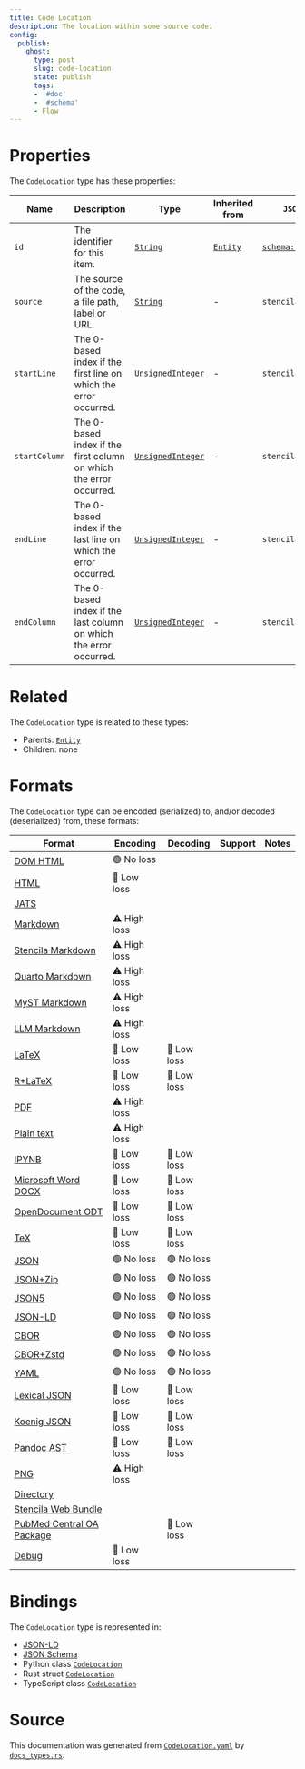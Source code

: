```yaml
---
title: Code Location
description: The location within some source code.
config:
  publish:
    ghost:
      type: post
      slug: code-location
      state: publish
      tags:
      - '#doc'
      - '#schema'
      - Flow
---
```


# Properties

The `CodeLocation` type has these properties:

| Name          | Description                                                        | Type                                                                                  | Inherited from                                                     | `JSON-LD @id`                        | Aliases                        |
| ------------- | ------------------------------------------------------------------ | ------------------------------------------------------------------------------------- | ------------------------------------------------------------------ | ------------------------------------ | ------------------------------ |
| `id`          | The identifier for this item.                                      | [`String`](https://stencila.ghost.io/docs/reference/schema/string)                    | [`Entity`](https://stencila.ghost.io/docs/reference/schema/entity) | [`schema:id`](https://schema.org/id) | -                              |
| `source`      | The source of the code, a file path, label or URL.                 | [`String`](https://stencila.ghost.io/docs/reference/schema/string)                    | -                                                                  | `stencila:source`                    | -                              |
| `startLine`   | The 0-based index if the first line on which the error occurred.   | [`UnsignedInteger`](https://stencila.ghost.io/docs/reference/schema/unsigned-integer) | -                                                                  | `stencila:startLine`                 | `start-line`, `start_line`     |
| `startColumn` | The 0-based index if the first column on which the error occurred. | [`UnsignedInteger`](https://stencila.ghost.io/docs/reference/schema/unsigned-integer) | -                                                                  | `stencila:startColumn`               | `start-column`, `start_column` |
| `endLine`     | The 0-based index if the last line on which the error occurred.    | [`UnsignedInteger`](https://stencila.ghost.io/docs/reference/schema/unsigned-integer) | -                                                                  | `stencila:endLine`                   | `end-line`, `end_line`         |
| `endColumn`   | The 0-based index if the last column on which the error occurred.  | [`UnsignedInteger`](https://stencila.ghost.io/docs/reference/schema/unsigned-integer) | -                                                                  | `stencila:endColumn`                 | `end-column`, `end_column`     |

# Related

The `CodeLocation` type is related to these types:

- Parents: [`Entity`](https://stencila.ghost.io/docs/reference/schema/entity)
- Children: none

# Formats

The `CodeLocation` type can be encoded (serialized) to, and/or decoded (deserialized) from, these formats:

| Format                                                                               | Encoding     | Decoding   | Support | Notes |
| ------------------------------------------------------------------------------------ | ------------ | ---------- | ------- | ----- |
| [DOM HTML](https://stencila.ghost.io/docs/reference/formats/dom.html)                | 🟢 No loss    |            |         |
| [HTML](https://stencila.ghost.io/docs/reference/formats/html)                        | 🔷 Low loss   |            |         |
| [JATS](https://stencila.ghost.io/docs/reference/formats/jats)                        |              |            |         |
| [Markdown](https://stencila.ghost.io/docs/reference/formats/md)                      | ⚠️ High loss |            |         |
| [Stencila Markdown](https://stencila.ghost.io/docs/reference/formats/smd)            | ⚠️ High loss |            |         |
| [Quarto Markdown](https://stencila.ghost.io/docs/reference/formats/qmd)              | ⚠️ High loss |            |         |
| [MyST Markdown](https://stencila.ghost.io/docs/reference/formats/myst)               | ⚠️ High loss |            |         |
| [LLM Markdown](https://stencila.ghost.io/docs/reference/formats/llmd)                | ⚠️ High loss |            |         |
| [LaTeX](https://stencila.ghost.io/docs/reference/formats/latex)                      | 🔷 Low loss   | 🔷 Low loss |         |
| [R+LaTeX](https://stencila.ghost.io/docs/reference/formats/rnw)                      | 🔷 Low loss   | 🔷 Low loss |         |
| [PDF](https://stencila.ghost.io/docs/reference/formats/pdf)                          | ⚠️ High loss |            |         |
| [Plain text](https://stencila.ghost.io/docs/reference/formats/text)                  | ⚠️ High loss |            |         |
| [IPYNB](https://stencila.ghost.io/docs/reference/formats/ipynb)                      | 🔷 Low loss   | 🔷 Low loss |         |
| [Microsoft Word DOCX](https://stencila.ghost.io/docs/reference/formats/docx)         | 🔷 Low loss   | 🔷 Low loss |         |
| [OpenDocument ODT](https://stencila.ghost.io/docs/reference/formats/odt)             | 🔷 Low loss   | 🔷 Low loss |         |
| [TeX](https://stencila.ghost.io/docs/reference/formats/tex)                          | 🔷 Low loss   | 🔷 Low loss |         |
| [JSON](https://stencila.ghost.io/docs/reference/formats/json)                        | 🟢 No loss    | 🟢 No loss  |         |
| [JSON+Zip](https://stencila.ghost.io/docs/reference/formats/json.zip)                | 🟢 No loss    | 🟢 No loss  |         |
| [JSON5](https://stencila.ghost.io/docs/reference/formats/json5)                      | 🟢 No loss    | 🟢 No loss  |         |
| [JSON-LD](https://stencila.ghost.io/docs/reference/formats/jsonld)                   | 🟢 No loss    | 🟢 No loss  |         |
| [CBOR](https://stencila.ghost.io/docs/reference/formats/cbor)                        | 🟢 No loss    | 🟢 No loss  |         |
| [CBOR+Zstd](https://stencila.ghost.io/docs/reference/formats/cbor.zstd)              | 🟢 No loss    | 🟢 No loss  |         |
| [YAML](https://stencila.ghost.io/docs/reference/formats/yaml)                        | 🟢 No loss    | 🟢 No loss  |         |
| [Lexical JSON](https://stencila.ghost.io/docs/reference/formats/lexical)             | 🔷 Low loss   | 🔷 Low loss |         |
| [Koenig JSON](https://stencila.ghost.io/docs/reference/formats/koenig)               | 🔷 Low loss   | 🔷 Low loss |         |
| [Pandoc AST](https://stencila.ghost.io/docs/reference/formats/pandoc)                | 🔷 Low loss   | 🔷 Low loss |         |
| [PNG](https://stencila.ghost.io/docs/reference/formats/png)                          | ⚠️ High loss |            |         |
| [Directory](https://stencila.ghost.io/docs/reference/formats/directory)              |              |            |         |
| [Stencila Web Bundle](https://stencila.ghost.io/docs/reference/formats/swb)          |              |            |         |
| [PubMed Central OA Package](https://stencila.ghost.io/docs/reference/formats/pmcoap) |              | 🔷 Low loss |         |
| [Debug](https://stencila.ghost.io/docs/reference/formats/debug)                      | 🔷 Low loss   |            |         |

# Bindings

The `CodeLocation` type is represented in:

- [JSON-LD](https://stencila.org/CodeLocation.jsonld)
- [JSON Schema](https://stencila.org/CodeLocation.schema.json)
- Python class [`CodeLocation`](https://github.com/stencila/stencila/blob/main/python/python/stencila/types/code_location.py)
- Rust struct [`CodeLocation`](https://github.com/stencila/stencila/blob/main/rust/schema/src/types/code_location.rs)
- TypeScript class [`CodeLocation`](https://github.com/stencila/stencila/blob/main/ts/src/types/CodeLocation.ts)

# Source

This documentation was generated from [`CodeLocation.yaml`](https://github.com/stencila/stencila/blob/main/schema/CodeLocation.yaml) by [`docs_types.rs`](https://github.com/stencila/stencila/blob/main/rust/schema-gen/src/docs_types.rs).
